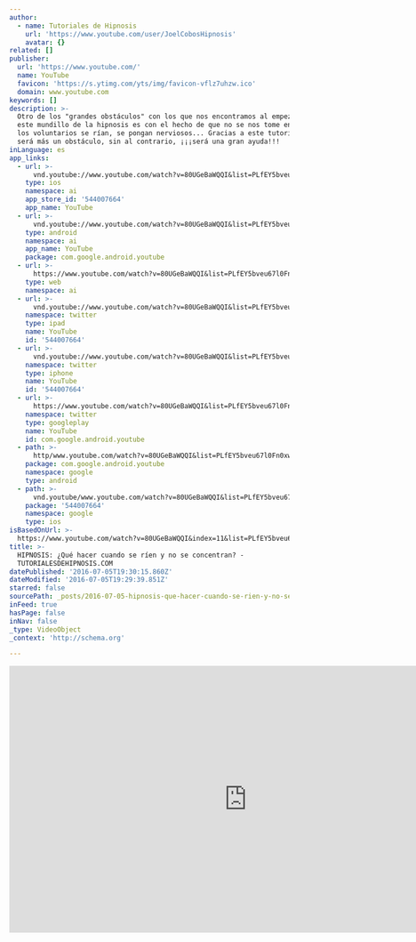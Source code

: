 ```yaml
---
author:
  - name: Tutoriales de Hipnosis
    url: 'https://www.youtube.com/user/JoelCobosHipnosis'
    avatar: {}
related: []
publisher:
  url: 'https://www.youtube.com/'
  name: YouTube
  favicon: 'https://s.ytimg.com/yts/img/favicon-vflz7uhzw.ico'
  domain: www.youtube.com
keywords: []
description: >-
  Otro de los "grandes obstáculos" con los que nos encontramos al empezar en
  este mundillo de la hipnosis es con el hecho de que no se nos tome en serio,
  los voluntarios se rían, se pongan nerviosos... Gracias a este tutorial eso no
  será más un obstáculo, sin al contrario, ¡¡¡será una gran ayuda!!!
inLanguage: es
app_links:
  - url: >-
      vnd.youtube://www.youtube.com/watch?v=80UGeBaWQQI&list=PLfEY5bveu67l0Fn0xwDmsh1BgbcbwAi__&index=11&feature=applinks
    type: ios
    namespace: ai
    app_store_id: '544007664'
    app_name: YouTube
  - url: >-
      vnd.youtube://www.youtube.com/watch?v=80UGeBaWQQI&list=PLfEY5bveu67l0Fn0xwDmsh1BgbcbwAi__&index=11&feature=applinks
    type: android
    namespace: ai
    app_name: YouTube
    package: com.google.android.youtube
  - url: >-
      https://www.youtube.com/watch?v=80UGeBaWQQI&list=PLfEY5bveu67l0Fn0xwDmsh1BgbcbwAi__&index=11&feature=applinks
    type: web
    namespace: ai
  - url: >-
      vnd.youtube://www.youtube.com/watch?v=80UGeBaWQQI&list=PLfEY5bveu67l0Fn0xwDmsh1BgbcbwAi__&index=11&feature=applinks
    namespace: twitter
    type: ipad
    name: YouTube
    id: '544007664'
  - url: >-
      vnd.youtube://www.youtube.com/watch?v=80UGeBaWQQI&list=PLfEY5bveu67l0Fn0xwDmsh1BgbcbwAi__&index=11&feature=applinks
    namespace: twitter
    type: iphone
    name: YouTube
    id: '544007664'
  - url: >-
      https://www.youtube.com/watch?v=80UGeBaWQQI&list=PLfEY5bveu67l0Fn0xwDmsh1BgbcbwAi__&index=11
    namespace: twitter
    type: googleplay
    name: YouTube
    id: com.google.android.youtube
  - path: >-
      http/www.youtube.com/watch?v=80UGeBaWQQI&list=PLfEY5bveu67l0Fn0xwDmsh1BgbcbwAi__&index=11
    package: com.google.android.youtube
    namespace: google
    type: android
  - path: >-
      vnd.youtube/www.youtube.com/watch?v=80UGeBaWQQI&list=PLfEY5bveu67l0Fn0xwDmsh1BgbcbwAi__&index=11
    package: '544007664'
    namespace: google
    type: ios
isBasedOnUrl: >-
  https://www.youtube.com/watch?v=80UGeBaWQQI&index=11&list=PLfEY5bveu67l0Fn0xwDmsh1BgbcbwAi__
title: >-
  HIPNOSIS: ¿Qué hacer cuando se ríen y no se concentran? -
  TUTORIALESDEHIPNOSIS.COM
datePublished: '2016-07-05T19:30:15.860Z'
dateModified: '2016-07-05T19:29:39.851Z'
starred: false
sourcePath: _posts/2016-07-05-hipnosis-que-hacer-cuando-se-rien-y-no-se-concentran-tu.md
inFeed: true
hasPage: false
inNav: false
_type: VideoObject
_context: 'http://schema.org'

---
```

<iframe src="https://cdn.embedly.com/widgets/media.html?src=https%3A%2F%2Fwww.youtube.com%2Fembed%2Fvideoseries%3Flist%3DPLfEY5bveu67l0Fn0xwDmsh1BgbcbwAi__&amp;url=http%3A%2F%2Fwww.youtube.com%2Fwatch%3Fv%3D80UGeBaWQQI&amp;image=https%3A%2F%2Fi.ytimg.com%2Fvi%2F80UGeBaWQQI%2Fhqdefault.jpg&amp;key=b7d04c9b404c499eba89ee7072e1c4f7&amp;type=text%2Fhtml&amp;schema=youtube" width="854" height="480" scrolling="no" frameborder="0" allowfullscreen="" style=""></iframe>
